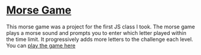 # [Morse Game](https://aamott.github.io/morse-game/morse.htm)
This morse game was a project for the first JS class I took. The morse game plays a morse sound and prompts you to enter which letter played within the time limit. It progressively adds more letters to the challenge each level. You can [play the game here](https://aamott.github.io/morse-game/morse.htm)
